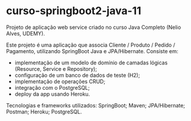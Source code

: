 # curso-springboot2-java-11

Projeto de aplicação web service criado no curso Java Completo (Nelio Alves, UDEMY).

Este projeto é uma aplicação que associa Cliente / Produto / Pedido / Pagamento, utilizando SpringBoot Java e JPA/Hibernate.
Consiste em:
  - implementação de um modelo de domínio de camadas lógicas (Resource, Service e Repository); 
  - configuração de um banco de dados de teste (H2);
  - implementação de operações CRUD;
  - integração com o PostgreSQL;
  - deploy da app usando Heroku.

Tecnologias e frameworks utilizados: SpringBoot; Maven; JPA/Hibernate; Postman; Heroku; PostgreSQL.
